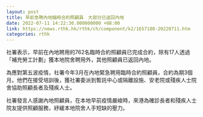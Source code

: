 ```yaml
---
layout: post
title: 早前急聘內地臨時合約照顧員　大部分已返回內地
date: 2022-07-11 14:22:30.000000000 +08:00
link: https://news.rthk.hk/rthk/ch/component/k2/1657180-20220711.htm
categories: rthk
---
```


社署表示，早前在內地聘用的762名臨時合約照顧員已完成合約，除有17人透過「補充勞工計劃」獲本地院舍聘用外，其他照顧員已返回內地。

為應對第五波疫情，社署今年3月在內地緊急聘用臨時合約照顧員，合約為期3個月。他們在接受培訓後，獲社署委派到暫託中心或隔離設施、安老院或殘疾人士院舍協助照顧長者及殘疾人士。

社署發言人感謝內地照顧員，在本地早前疫情嚴峻時，來港為確診長者和殘疾人士院友提供照顧服務，紓緩本地院舍人手短缺的壓力。

